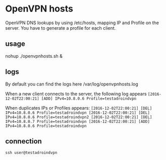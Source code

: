 # OpenVPN hosts
OpenVPN DNS lookups by using /etc/hosts, mapping IP and Profile on the server.
You have to generate a profile for each client.


## usage
nohup ./openvpnhosts.sh &


## logs
By default you can find the logs here /var/log/openvpnhosts.log

When a new client connects to the server, the following log appears
`[2016-12-02T22:00:21] [ADD] IPv4=10.8.0.6 Profile=testadroindvpn`

When duplicates IPs or Profiles appears:
`
[2016-12-02T22:00:21] [DEL] IPv4=10.8.0.6 Profile=testadroindvpn
[2016-12-02T22:00:21] [DEL] IPv4=10.8.0.6 Profile=testadroindvpn2
[2016-12-02T22:00:21] [DEL] IPv4=10.8.0.7 Profile=testadroindvpn
[2016-12-02T22:00:21] [ADD] IPv4=10.8.0.6 Profile=testadroindvpn
`

## connection
`ssh user@testadroindvpn`